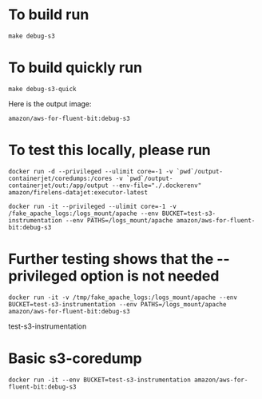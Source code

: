 # To build run
```
make debug-s3
```

# To build quickly run
```
make debug-s3-quick
```

Here is the output image:
```
amazon/aws-for-fluent-bit:debug-s3
```

# To test this locally, please run
```
docker run -d --privileged --ulimit core=-1 -v `pwd`/output-containerjet/coredumps:/cores -v `pwd`/output-containerjet/out:/app/output --env-file="./.dockerenv" amazon/firelens-datajet:executor-latest
```
```
docker run -it --privileged --ulimit core=-1 -v /fake_apache_logs:/logs_mount/apache --env BUCKET=test-s3-instrumentation --env PATHS=/logs_mount/apache amazon/aws-for-fluent-bit:debug-s3
```


# Further testing shows that the --privileged option is not needed
```
docker run -it -v /tmp/fake_apache_logs:/logs_mount/apache --env BUCKET=test-s3-instrumentation --env PATHS=/logs_mount/apache amazon/aws-for-fluent-bit:debug-s3
```

test-s3-instrumentation

# Basic s3-coredump
```
docker run -it --env BUCKET=test-s3-instrumentation amazon/aws-for-fluent-bit:debug-s3
```